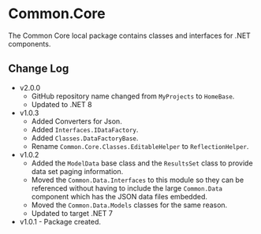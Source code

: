 # Common.Core
The Common Core local package contains classes and interfaces for .NET components.

## Change Log
- v2.0.0
  - GitHub repository name changed from `MyProjects` to `HomeBase`.
  - Updated to .NET 8
- v1.0.3
  - Added Converters for Json.
  - Added `Interfaces.IDataFactory`.
  - Added `Classes.DataFactoryBase`.
  - Rename `Common.Core.Classes.EditableHelper` to `ReflectionHelper`.
- v1.0.2
  - Added the `ModelData` base class and the `ResultsSet` class to provide data set paging information.
  - Moved the `Common.Data.Interfaces` to this module so they can be referenced without having to include the large `Common.Data` component which has the JSON data files embedded.
  - Moved the `Common.Data.Models` classes for the same reason.
  - Updated to target .NET 7
- v1.0.1 - Package created.
